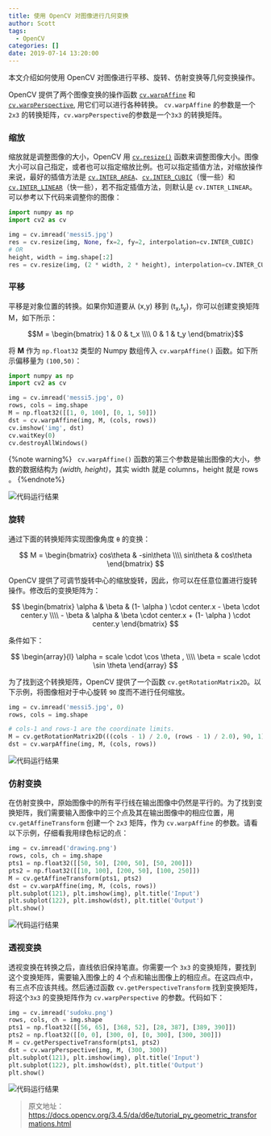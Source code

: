 ```yaml
---
title: 使用 OpenCV 对图像进行几何变换
author: Scott
tags:
  - OpenCV
categories: []
date: 2019-07-14 13:20:00
---
```

本文介绍如何使用 OpenCV 对图像进行平移、旋转、仿射变换等几何变换操作。

<!--more-->

OpenCV 提供了两个图像变换的操作函数 [`cv.warpAffine`](https://docs.opencv.org/3.4.5/da/d54/group__imgproc__transform.html#ga0203d9ee5fcd28d40dbc4a1ea4451983) 和 [`cv.warpPerspective`](https://docs.opencv.org/3.4.5/da/d54/group__imgproc__transform.html#gaf73673a7e8e18ec6963e3774e6a94b87), 用它们可以进行各种转换。 `cv.warpAffine` 的参数是一个 `2x3` 的转换矩阵，`cv.warpPerspective`的参数是一个`3x3` 的转换矩阵。

### 缩放

缩放就是调整图像的大小，OpenCV 用 [`cv.resize()`](https://docs.opencv.org/3.4.5/da/d54/group__imgproc__transform.html#ga47a974309e9102f5f08231edc7e7529d) 函数来调整图像大小。图像大小可以自己指定，或者也可以指定缩放比例。也可以指定插值方法，对缩放操作来说，最好的插值方法是 [`cv.INTER_AREA`](https://docs.opencv.org/3.4.5/da/d54/group__imgproc__transform.html#gga5bb5a1fea74ea38e1a5445ca803ff121acf959dca2480cc694ca016b81b442ceb)、[`cv.INTER_CUBIC`](https://docs.opencv.org/3.4.5/da/d54/group__imgproc__transform.html#gga5bb5a1fea74ea38e1a5445ca803ff121a55e404e7fa9684af79fe9827f36a5dc1)（慢一些）和 [`cv.INTER_LINEAR`](https://docs.opencv.org/3.4.5/da/d54/group__imgproc__transform.html#gga5bb5a1fea74ea38e1a5445ca803ff121ac97d8e4880d8b5d509e96825c7522deb)（快一些），若不指定插值方法，则默认是 `cv.INTER_LINEAR`。可以参考以下代码来调整你的图像：

```python
import numpy as np
import cv2 as cv

img = cv.imread('messi5.jpg')
res = cv.resize(img, None, fx=2, fy=2, interpolation=cv.INTER_CUBIC)
# OR
height, width = img.shape[:2]
res = cv.resize(img, (2 * width, 2 * height), interpolation=cv.INTER_CUBIC)
```

### 平移
平移是对象位置的转换。如果你知道要从 (x,y) 移到 (t<sub>x</sub>,t<sub>y</sub>)，你可以创建变换矩阵M，如下所示：

$$M = \begin{bmatrix} 1 & 0 & t_x \\\\ 0 & 1 & t_y \end{bmatrix}$$

将 **M** 作为 `np.float32` 类型的 Numpy 数组传入 `cv.warpAffine()` 函数。如下所示偏移量为 `(100,50)`：

```python
import numpy as np
import cv2 as cv

img = cv.imread('messi5.jpg', 0)
rows, cols = img.shape
M = np.float32([[1, 0, 100], [0, 1, 50]])
dst = cv.warpAffine(img, M, (cols, rows))
cv.imshow('img', dst)
cv.waitKey(0)
cv.destroyAllWindows()
```
{%note warning%}
` cv.warpAffine()` 函数的第三个参数是输出图像的大小，参数的数据结构为 *(width, height)*，其实 width 就是 columns，height 就是 rows 。
{%endnote%}

![代码运行结果](/images/pasted-13.png)

### 旋转
通过下面的转换矩阵实现图像角度 `θ` 的变换：

$$
M = \begin{bmatrix} cos\theta & -sin\theta \\\\ sin\theta & cos\theta \end{bmatrix}
$$

OpenCV 提供了可调节旋转中心的缩放旋转，因此，你可以在任意位置进行旋转操作。修改后的变换矩阵为：

$$
\begin{bmatrix} \alpha & \beta & (1- \alpha ) \cdot center.x - \beta \cdot center.y \\\\ - \beta & \alpha & \beta \cdot center.x + (1- \alpha ) \cdot center.y \end{bmatrix}
$$

条件如下：

$$
\begin{array}{l} \alpha = scale \cdot \cos \theta , \\\\ \beta = scale \cdot \sin \theta \end{array}
$$

为了找到这个转换矩阵，OpenCV 提供了一个函数 `cv.getRotationMatrix2D`。以下示例，将图像相对于中心旋转 `90` 度而不进行任何缩放。

```python
img = cv.imread('messi5.jpg', 0)
rows, cols = img.shape

# cols-1 and rows-1 are the coordinate limits.
M = cv.getRotationMatrix2D(((cols - 1) / 2.0, (rows - 1) / 2.0), 90, 1)
dst = cv.warpAffine(img, M, (cols, rows))
```

![代码运行结果](/images/pasted-14.png)

### 仿射变换

在仿射变换中，原始图像中的所有平行线在输出图像中仍然是平行的。为了找到变换矩阵，我们需要输入图像中的三个点及其在输出图像中的相应位置，用 `cv.getAffineTransform` 创建一个 `2x3` 矩阵，作为 `cv.warpAffine` 的参数。请看以下示例，仔细看我用绿色标记的点：
```python
img = cv.imread('drawing.png')
rows, cols, ch = img.shape
pts1 = np.float32([[50, 50], [200, 50], [50, 200]])
pts2 = np.float32([[10, 100], [200, 50], [100, 250]])
M = cv.getAffineTransform(pts1, pts2)
dst = cv.warpAffine(img, M, (cols, rows))
plt.subplot(121), plt.imshow(img), plt.title('Input')
plt.subplot(122), plt.imshow(dst), plt.title('Output')
plt.show()
```
![代码运行结果](/images/pasted-15.png)

### 透视变换

透视变换在转换之后，直线依旧保持笔直。你需要一个 `3x3` 的变换矩阵，要找到这个变换矩阵，需要输入图像上的 4 个点和输出图像上的相应点。在这四点中，有三点不应该共线。然后通过函数 `cv.getPerspectiveTransform` 找到变换矩阵，将这个`3x3` 的变换矩阵作为 `cv.warpPerspective` 的参数。代码如下：
```python
img = cv.imread('sudoku.png')
rows, cols, ch = img.shape
pts1 = np.float32([[56, 65], [368, 52], [28, 387], [389, 390]])
pts2 = np.float32([[0, 0], [300, 0], [0, 300], [300, 300]])
M = cv.getPerspectiveTransform(pts1, pts2)
dst = cv.warpPerspective(img, M, (300, 300))
plt.subplot(121), plt.imshow(img), plt.title('Input')
plt.subplot(122), plt.imshow(dst), plt.title('Output')
plt.show()
```

![代码运行结果](/images/pasted-16.png)


> 原文地址：https://docs.opencv.org/3.4.5/da/d6e/tutorial_py_geometric_transformations.html